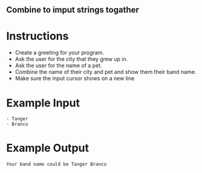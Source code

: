 ## Combine to imput strings togather

# Instructions

- Create a greeting for your program.
- Ask the user for the city that they grew up in.
- Ask the user for the name of a pet.
- Combine the name of their city and pet and show them their band name.
- Make sure the input cursor shows on a new line

# Example Input

```
- Tanger
- Branco
```

# Example Output

```
Your band name could be Tanger Branco
```